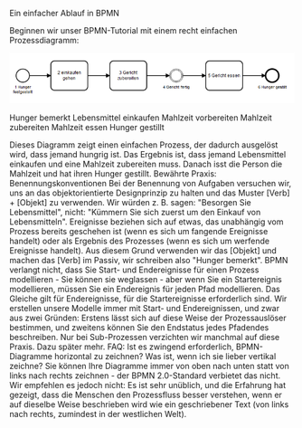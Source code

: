 Ein einfacher Ablauf in BPMN

Beginnen wir unser BPMN-Tutorial mit einem recht einfachen Prozessdiagramm:


<img src="./images/tutorial-01.PNG"> </img>

Hunger bemerkt Lebensmittel einkaufen Mahlzeit vorbereiten Mahlzeit zubereiten Mahlzeit essen Hunger gestillt

Dieses Diagramm zeigt einen einfachen Prozess, der dadurch ausgelöst wird, dass jemand hungrig ist. Das Ergebnis ist, dass jemand Lebensmittel einkaufen und eine Mahlzeit zubereiten muss. Danach isst die Person die Mahlzeit und hat ihren Hunger gestillt.
Bewährte Praxis: Benennungskonventionen
Bei der Benennung von Aufgaben versuchen wir, uns an das objektorientierte Designprinzip zu halten und das Muster [Verb] + [Objekt] zu verwenden. Wir würden z. B. sagen: "Besorgen Sie Lebensmittel", nicht: "Kümmern Sie sich zuerst um den Einkauf von Lebensmitteln".
Ereignisse beziehen sich auf etwas, das unabhängig vom Prozess bereits geschehen ist (wenn es sich um fangende Ereignisse handelt) oder als Ergebnis des Prozesses (wenn es sich um werfende Ereignisse handelt). Aus diesem Grund verwenden wir das [Objekt] und machen das [Verb] im Passiv, wir schreiben also "Hunger bemerkt". BPMN verlangt nicht, dass Sie Start- und Endereignisse für einen Prozess modellieren - Sie können sie weglassen - aber wenn Sie ein Startereignis modellieren, müssen Sie ein Endereignis für jeden Pfad modellieren. Das Gleiche gilt für Endereignisse, für die Startereignisse erforderlich sind. Wir erstellen unsere Modelle immer mit Start- und Endereignissen, und zwar aus zwei Gründen: Erstens lässt sich auf diese Weise der Prozessauslöser bestimmen, und zweitens können Sie den Endstatus jedes Pfadendes beschreiben. Nur bei Sub-Prozessen verzichten wir manchmal auf diese Praxis. Dazu später mehr.
 FAQ: Ist es zwingend erforderlich, BPMN-Diagramme horizontal zu zeichnen? Was ist, wenn ich sie lieber vertikal zeichne?
Sie können Ihre Diagramme immer von oben nach unten statt von links nach rechts zeichnen - der BPMN 2.0-Standard verbietet das nicht. Wir empfehlen es jedoch nicht: Es ist sehr unüblich, und die Erfahrung hat gezeigt, dass die Menschen den Prozessfluss besser verstehen, wenn er auf dieselbe Weise beschrieben wird wie ein geschriebener Text (von links nach rechts, zumindest in der westlichen Welt).


